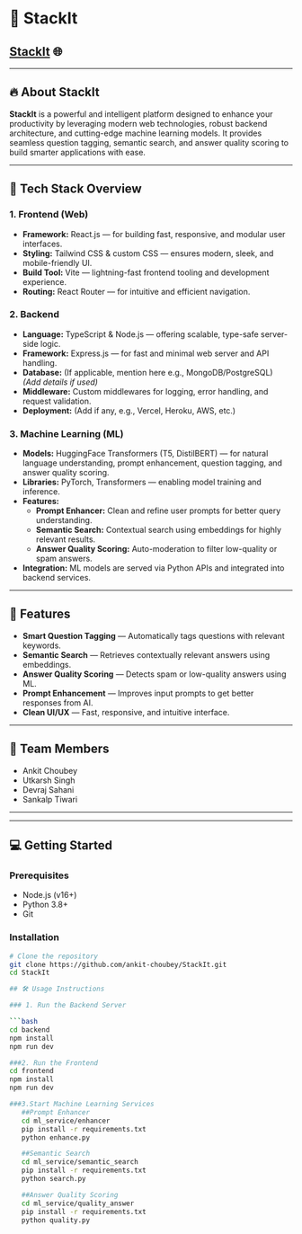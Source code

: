 # 🚀 StackIt

## [StackIt](https://stackit.super.site/) 🌐

---

## 🔥 About StackIt

**StackIt** is a powerful and intelligent platform designed to enhance your productivity by leveraging modern web technologies, robust backend architecture, and cutting-edge machine learning models. It provides seamless question tagging, semantic search, and answer quality scoring to build smarter applications with ease.

---

## 🧩 Tech Stack Overview

### 1. **Frontend (Web)**
- **Framework:** React.js — for building fast, responsive, and modular user interfaces.
- **Styling:** Tailwind CSS & custom CSS — ensures modern, sleek, and mobile-friendly UI.
- **Build Tool:** Vite — lightning-fast frontend tooling and development experience.
- **Routing:** React Router — for intuitive and efficient navigation.

### 2. **Backend**
- **Language:** TypeScript & Node.js — offering scalable, type-safe server-side logic.
- **Framework:** Express.js — for fast and minimal web server and API handling.
- **Database:** (If applicable, mention here e.g., MongoDB/PostgreSQL) *(Add details if used)*
- **Middleware:** Custom middlewares for logging, error handling, and request validation.
- **Deployment:** (Add if any, e.g., Vercel, Heroku, AWS, etc.)

### 3. **Machine Learning (ML)**
- **Models:** HuggingFace Transformers (T5, DistilBERT) — for natural language understanding, prompt enhancement, question tagging, and answer quality scoring.
- **Libraries:** PyTorch, Transformers — enabling model training and inference.
- **Features:**
  - **Prompt Enhancer:** Clean and refine user prompts for better query understanding.
  - **Semantic Search:** Contextual search using embeddings for highly relevant results.
  - **Answer Quality Scoring:** Auto-moderation to filter low-quality or spam answers.
- **Integration:** ML models are served via Python APIs and integrated into backend services.

---

## 🚀 Features

- **Smart Question Tagging** — Automatically tags questions with relevant keywords.
- **Semantic Search** — Retrieves contextually relevant answers using embeddings.
- **Answer Quality Scoring** — Detects spam or low-quality answers using ML.
- **Prompt Enhancement** — Improves input prompts to get better responses from AI.
- **Clean UI/UX** — Fast, responsive, and intuitive interface.

---

## 👥 Team Members

- Ankit Choubey  
- Utkarsh Singh  
- Devraj Sahani  
- Sankalp Tiwari  

---



---

## 💻 Getting Started

### Prerequisites
- Node.js (v16+)
- Python 3.8+
- Git

### Installation

```bash
# Clone the repository
git clone https://github.com/ankit-choubey/StackIt.git
cd StackIt

## 🛠️ Usage Instructions

### 1. Run the Backend Server

```bash
cd backend
npm install
npm run dev

###2. Run the Frontend
cd frontend
npm install
npm run dev

###3.Start Machine Learning Services
   ##Prompt Enhancer
   cd ml_service/enhancer
   pip install -r requirements.txt
   python enhance.py

   ##Semantic Search
   cd ml_service/semantic_search
   pip install -r requirements.txt
   python search.py

   ##Answer Quality Scoring
   cd ml_service/quality_answer
   pip install -r requirements.txt
   python quality.py






